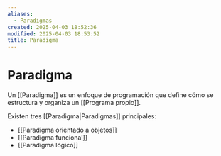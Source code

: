 ```yaml
---
aliases:
  - Paradigmas
created: 2025-04-03 18:52:36
modified: 2025-04-03 18:53:52
title: Paradigma
---
```


# Paradigma

Un [[Paradigma]] es un enfoque de programación que define cómo se estructura y organiza un [[Programa propio]].

Existen tres [[Paradigma|Paradigmas]] principales:

- [[Paradigma orientado a objetos]]
- [[Paradigma funcional]]
- [[Paradigma lógico]]

